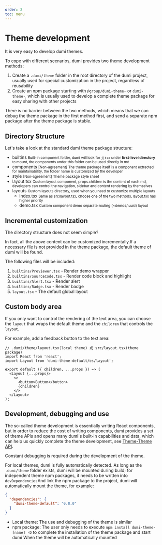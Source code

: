 ```yaml
---
order: 2
toc: menu
---
```


# Theme development

It is very easy to develop dumi themes.

To cope with different scenarios, dumi provides two theme development methods:

1. Create a `.dumi/theme` folder in the root directory of the dumi project, usually used for special customization in the project, regardless of reusability
2. Create an npm package starting with `@group/dumi-theme-` or `dumi-theme-`, which is usually used to develop a complete theme package for easy sharing with other projects

There is no barrier between the two methods, which means that we can debug the theme package in the first method first, and send a separate npm package after the theme package is stable.

## Directory Structure

Let's take a look at the standard dumi theme package structure:

<Tree title=".dumi/theme (Local theme) or dumi-theme-[name]/src（npm theme）">
  <ul>
    <li>
      builtins
      <small>Built-in component folder, dumi will look for <code>j|tsx</code> under <strong>first-level directory</strong> to mount, the components under this folder can be used directly in md</small>
    </li>
    <li>
      components
      <small>[Non-agreement] The theme package itself is a component extracted for maintainability, the folder name is customized by the developer</small>
    </li>
    <li>
      style
      <small>[Non-agreement] Theme package style sheet</small>
    </li>
    <li>
      layout.tsx
      <small>Custom layout component, props.children is the content of each md, developers can control the navigation, sidebar and content rendering by themselves</small>
    </li>
    <li>
      layouts
      <small>Custom layouts directory, used when you need to customize multiple layouts</small>
      <ul>
        <li>
          index.tsx
          <small>Same as src/layout.tsx, choose one of the two methods, layout.tsx has higher priority</small>
        </li>
        <li>
          demo.tsx
          <small>Custom component demo separate routing (~demos/:uuid) layout</small>
        </li>
      </ul>
    </li>
  </ul>
</Tree>

## Incremental customization

The directory structure does not seem simple?

In fact, all the above content can be customized incrementally.If a necessary file is not provided in the theme package, the default theme of dumi will be found.

The following files will be included:

1. `builtins/Previewer.tsx` - Render demo wrapper
2. `builtins/SourceCode.tsx` - Render code block and highlight
3. `builtins/Alert.tsx` - Render alert
4. `builtins/Badge.tsx` - Render badge
5. `layout.tsx` - The default global layout

## Custom body area

If you only want to control the rendering of the text area, you can choose the `layout` that wraps the default theme and the `children` that controls the `layout`.

For example, add a feedback button to the text area:

```tsx | pure
// .dumi/theme/layout.tsx(local theme) 或 src/layout.tsx(theme package)
import React from 'react';
import Layout from 'dumi-theme-default/es/layout';

export default ({ children, ...props }) => (
  <Layout {...props}>
    <>
      <button>Button</button>
      {children}
    </>
  </Layout>
);
```

## Development, debugging and use

The so-called theme development is essentially writing React components, but in order to reduce the cost of writing components, dumi provides a set of theme APIs and opens many dumi's built-in capabilities and data, which can help us quickly complete the theme development, see [Theme-Theme API](/theme/api).

Constant debugging is required during the development of the theme.

For local themes, dumi is fully automatically detected. As long as the `.dumi/theme` folder exists, dumi will be mounted during build; for independent theme npm packages, it needs to be written into `devDependencies`And link the npm package to the project, dumi will automatically mount the theme, for example:

```json
{
  "dependencies": {
    "dumi-theme-default": "0.0.0"
  }
}
```

- Local theme: The use and debugging of the theme is similar
- npm package: The user only needs to execute `npm install dumi-theme-[name] -D` to complete the installation of the theme package and start dumi When the theme will be automatically mounted
